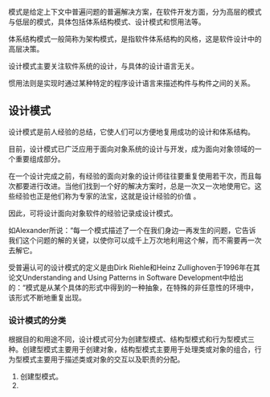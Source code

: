 模式是给定上下文中普遍问题的普遍解决方案，在软件开发方面，分为高层的模式与低层的模式，具体包括体系结构模式、设计模式和惯用法等。

体系结构模式一般简称为架构模式，是指软件体系结构的风格，这是软件设计中的高层决策。

设计模式主要关注软件系统的设计，与具体的设计语言无关。

惯用法则是实现时通过某种特定的程序设计语言来描述构件与构件之间的关系。

## 设计模式

设计模式是前人经验的总结，它使人们可以方便地复用成功的设计和体系结构。

目前，设计模式已广泛应用于面向对象系统的设计与开发，成为面向对象领域的一个重要组成部分。

在一个设计完成之前，有经验的面向对象的设计师往往要重复使用若干次，而且每次都要进行改进。当他们找到一个好的解决方案时，总是一次又一次地使用它。这些经验也正是他们称为专家的法宝，这就是设计经验的价值 。

因此，可将设计面向对象软件的经验记录成设计模式。

如Alexander所说：“每一个模式描述了一个在我们身边一再发生的问题，它告诉我们这个问题的解的关键，以使你可以成千上万次地利用这个解，而不需要再一次去解它。

受普遍认可的设计模式的定义是由Dirk Riehle和Heinz Zullighoven于1996年在其论文Understanding and Using Patterns in Software Development中给出的：“模式是从某个具体的形式中得到的一种抽象，在特殊的非任意性的环境中，该形式不断地重复出现。

### 设计模式的分类

根据目的和用途不同，设计模式可分为创建型模式、结构型模式和行为型模式三种。创建型模式主要用于创建对象，结构型模式主要用于处理类或对象的组合，行为型模式主要用于描述类或对象的交互以及职责的分配。

1. 创建型模式。
2. 



